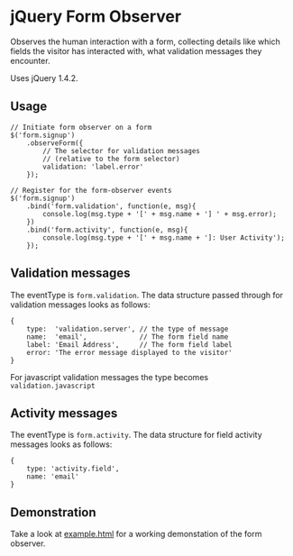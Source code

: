 jQuery Form Observer
====================

Observes the human interaction with a form, collecting details like which fields the visitor has interacted with, what validation messages they encounter.

Uses jQuery 1.4.2.

Usage
-----

	// Initiate form observer on a form
	$('form.signup')
		.observeForm({
			// The selector for validation messages 
			// (relative to the form selector)
			validation: 'label.error'
		});
	
	// Register for the form-observer events
	$('form.signup')
		.bind('form.validation', function(e, msg){
			console.log(msg.type + '[' + msg.name + '] ' + msg.error);
		})
		.bind('form.activity', function(e, msg){
			console.log(msg.type + '[' + msg.name + ']: User Activity');
		});
	
	
Validation messages
-------------------

The eventType is `form.validation`. The data structure passed through for validation messages looks as follows:

	{
		type:  'validation.server', // the type of message
		name:  'email',             // The form field name
		label: 'Email Address',     // The form field label
		error: 'The error message displayed to the visitor'
	}

For javascript validation messages the type becomes `validation.javascript`


Activity messages
-----------------

The eventType is `form.activity`. The data structure for field activity messages looks as follows:

	{
		type: 'activity.field',
		name: 'email'
	}


Demonstration
-------------

Take a look at [example.html](http://sandbox.thisvps.co.uk/demo/form-observer/example-form.html) for a working demonstation of the form observer.



